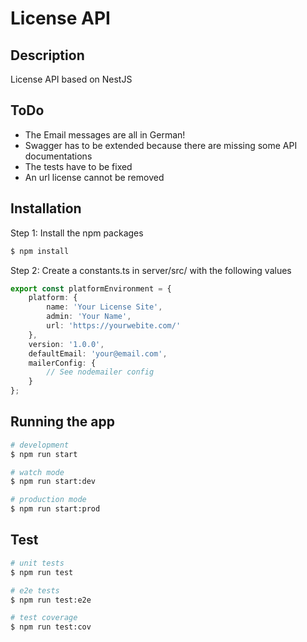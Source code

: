 # License API

## Description

License API based on NestJS

## ToDo

* The Email messages are all in German!
* Swagger has to be extended because there are missing some API documentations
* The tests have to be fixed
* An url license cannot be removed

## Installation

Step 1: Install the npm packages

```bash
$ npm install
```

Step 2: Create a constants.ts in server/src/ with the following values

```typescript
export const platformEnvironment = {
    platform: {
        name: 'Your License Site',
        admin: 'Your Name',
        url: 'https://yourwebite.com/'
    },
    version: '1.0.0',
    defaultEmail: 'your@email.com',
    mailerConfig: {
        // See nodemailer config
    }
};
```

## Running the app

```bash
# development
$ npm run start

# watch mode
$ npm run start:dev

# production mode
$ npm run start:prod
```

## Test

```bash
# unit tests
$ npm run test

# e2e tests
$ npm run test:e2e

# test coverage
$ npm run test:cov
```

